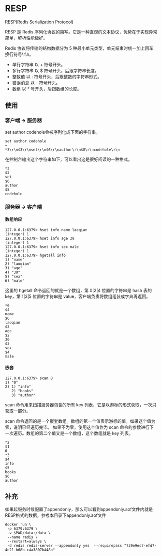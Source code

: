 # RESP
RESP(Redis Serialization Protocol)

RESP 是 Redis 序列化协议的简写。它是一种直观的文本协议，优势在于实现异常简单，解析性能极好。

Redis 协议将传输的结构数据分为 5 种最小单元类型，单元结束时统一加上回车换行符号\r\n。

- 单行字符串 以 + 符号开头。
- 多行字符串 以 $ 符号开头，后跟字符串长度。
- 整数值 以 : 符号开头，后跟整数的字符串形式。
- 错误消息 以 - 符号开头。
- 数组 以 * 号开头，后跟数组的长度。

## 使用
### 客户端 -> 服务器
set author codehole会被序列化成下面的字符串。
```
set author codehole
=
*3\r\n$3\r\nset\r\n$6\r\nauthor\r\n$8\r\ncodehole\r\n
```
在控制台输出这个字符串如下，可以看出这是很好阅读的一种格式。
    
    *3
    $3
    set
    $6
    author
    $8
    codehole

### 服务器 -> 客户端
#### 数组响应
    
    127.0.0.1:6379> hset info name laoqian
    (integer) 1
    127.0.0.1:6379> hset info age 30
    (integer) 1
    127.0.0.1:6379> hset info sex male
    (integer) 1
    127.0.0.1:6379> hgetall info
    1) "name"
    2) "laoqian"
    3) "age"
    4) "30"
    5) "sex"
    6) "male"
这里的 hgetall 命令返回的就是一个数组，第 0|2|4 位置的字符串是 hash 表的 key，第 1|3|5 位置的字符串是 value，客户端负责将数组组装成字典再返回。
    
    *6
    $4
    name
    $6
    laoqian
    $3
    age
    $2
    30
    $3
    sex
    $4
    male

#### 嵌套
    
    127.0.0.1:6379> scan 0
    1) "0"
    2) 1) "info"
       2) "books"
       3) "author"
scan 命令用来扫描服务器包含的所有 key 列表，它是以游标的形式获取，一次只获取一部分。

scan 命令返回的是一个嵌套数组。数组的第一个值表示游标的值，如果这个值为零，说明已经遍历完毕。
如果不为零，使用这个值作为 scan 命令的参数进行下一次遍历。数组的第二个值又是一个数组，这个数组就是 key 列表。
    
    *2
    $1
    0
    *3
    $4
    info
    $5
    books
    $6
    author
    
## 补充
如果起服务时候配置了appendonly，那么可以看到appendonly.aof文件内就是RESP格式的数据，参考本目录下appendonly.aof文件
```shell script
docker run \
 -p 6379:6379 \
 -v $PWD/data:/data \
 --name redis \
 --restart=always \
 -d redis redis-server --appendonly yes  --requirepass "739e9ec7-efd7-4e21-b68b-c4a3807b448b" 
```
